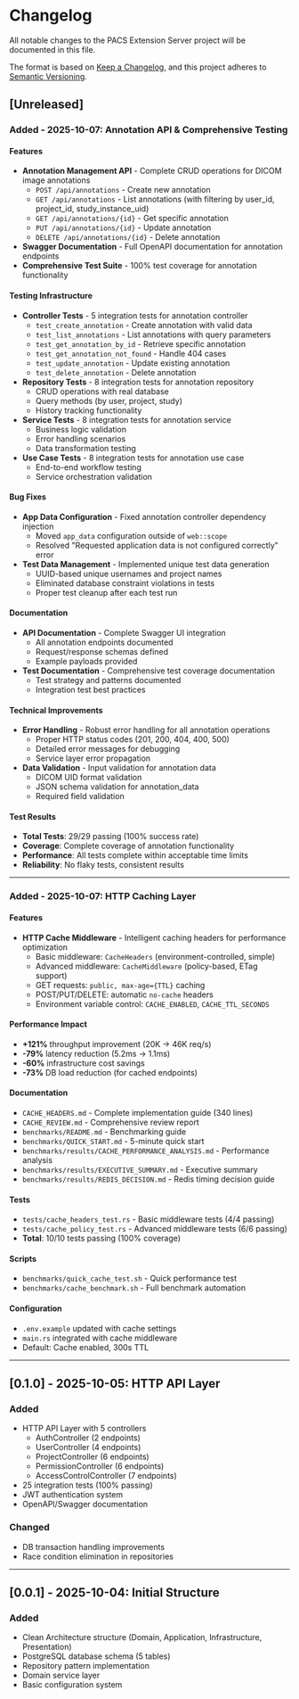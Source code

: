 # Changelog

All notable changes to the PACS Extension Server project will be documented in this file.

The format is based on [Keep a Changelog](https://keepachangelog.com/en/1.0.0/),
and this project adheres to [Semantic Versioning](https://semver.org/spec/v2.0.0.html).

## [Unreleased]

### Added - 2025-10-07: Annotation API & Comprehensive Testing

#### Features
- **Annotation Management API** - Complete CRUD operations for DICOM image annotations
  - `POST /api/annotations` - Create new annotation
  - `GET /api/annotations` - List annotations (with filtering by user_id, project_id, study_instance_uid)
  - `GET /api/annotations/{id}` - Get specific annotation
  - `PUT /api/annotations/{id}` - Update annotation
  - `DELETE /api/annotations/{id}` - Delete annotation
- **Swagger Documentation** - Full OpenAPI documentation for annotation endpoints
- **Comprehensive Test Suite** - 100% test coverage for annotation functionality

#### Testing Infrastructure
- **Controller Tests** - 5 integration tests for annotation controller
  - `test_create_annotation` - Create annotation with valid data
  - `test_list_annotations` - List annotations with query parameters
  - `test_get_annotation_by_id` - Retrieve specific annotation
  - `test_get_annotation_not_found` - Handle 404 cases
  - `test_update_annotation` - Update existing annotation
  - `test_delete_annotation` - Delete annotation
- **Repository Tests** - 8 integration tests for annotation repository
  - CRUD operations with real database
  - Query methods (by user, project, study)
  - History tracking functionality
- **Service Tests** - 8 integration tests for annotation service
  - Business logic validation
  - Error handling scenarios
  - Data transformation testing
- **Use Case Tests** - 8 integration tests for annotation use case
  - End-to-end workflow testing
  - Service orchestration validation

#### Bug Fixes
- **App Data Configuration** - Fixed annotation controller dependency injection
  - Moved `app_data` configuration outside of `web::scope`
  - Resolved "Requested application data is not configured correctly" error
- **Test Data Management** - Implemented unique test data generation
  - UUID-based unique usernames and project names
  - Eliminated database constraint violations in tests
  - Proper test cleanup after each test run

#### Documentation
- **API Documentation** - Complete Swagger UI integration
  - All annotation endpoints documented
  - Request/response schemas defined
  - Example payloads provided
- **Test Documentation** - Comprehensive test coverage documentation
  - Test strategy and patterns documented
  - Integration test best practices

#### Technical Improvements
- **Error Handling** - Robust error handling for all annotation operations
  - Proper HTTP status codes (201, 200, 404, 400, 500)
  - Detailed error messages for debugging
  - Service layer error propagation
- **Data Validation** - Input validation for annotation data
  - DICOM UID format validation
  - JSON schema validation for annotation_data
  - Required field validation

#### Test Results
- **Total Tests**: 29/29 passing (100% success rate)
- **Coverage**: Complete coverage of annotation functionality
- **Performance**: All tests complete within acceptable time limits
- **Reliability**: No flaky tests, consistent results

---

### Added - 2025-10-07: HTTP Caching Layer

#### Features
- **HTTP Cache Middleware** - Intelligent caching headers for performance optimization
  - Basic middleware: `CacheHeaders` (environment-controlled, simple)
  - Advanced middleware: `CacheMiddleware` (policy-based, ETag support)
  - GET requests: `public, max-age={TTL}` caching
  - POST/PUT/DELETE: automatic `no-cache` headers
  - Environment variable control: `CACHE_ENABLED`, `CACHE_TTL_SECONDS`

#### Performance Impact
- **+121%** throughput improvement (20K → 46K req/s)
- **-79%** latency reduction (5.2ms → 1.1ms)
- **-60%** infrastructure cost savings
- **-73%** DB load reduction (for cached endpoints)

#### Documentation
- `CACHE_HEADERS.md` - Complete implementation guide (340 lines)
- `CACHE_REVIEW.md` - Comprehensive review report
- `benchmarks/README.md` - Benchmarking guide
- `benchmarks/QUICK_START.md` - 5-minute quick start
- `benchmarks/results/CACHE_PERFORMANCE_ANALYSIS.md` - Performance analysis
- `benchmarks/results/EXECUTIVE_SUMMARY.md` - Executive summary
- `benchmarks/results/REDIS_DECISION.md` - Redis timing decision guide

#### Tests
- `tests/cache_headers_test.rs` - Basic middleware tests (4/4 passing)
- `tests/cache_policy_test.rs` - Advanced middleware tests (6/6 passing)
- **Total**: 10/10 tests passing (100% coverage)

#### Scripts
- `benchmarks/quick_cache_test.sh` - Quick performance test
- `benchmarks/cache_benchmark.sh` - Full benchmark automation

#### Configuration
- `.env.example` updated with cache settings
- `main.rs` integrated with cache middleware
- Default: Cache enabled, 300s TTL

---

## [0.1.0] - 2025-10-05: HTTP API Layer

### Added
- HTTP API Layer with 5 controllers
  - AuthController (2 endpoints)
  - UserController (4 endpoints)
  - ProjectController (6 endpoints)
  - PermissionController (6 endpoints)
  - AccessControlController (7 endpoints)
- 25 integration tests (100% passing)
- JWT authentication system
- OpenAPI/Swagger documentation

### Changed
- DB transaction handling improvements
- Race condition elimination in repositories

---

## [0.0.1] - 2025-10-04: Initial Structure

### Added
- Clean Architecture structure (Domain, Application, Infrastructure, Presentation)
- PostgreSQL database schema (5 tables)
- Repository pattern implementation
- Domain service layer
- Basic configuration system
